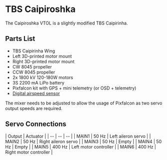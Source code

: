 # TBS Caipiroshka

The Caipiroshka VTOL is a slightly modified TBS Caipirinha.

## Parts List

  * TBS Caipirinha Wing
  * Left 3D-printed motor mount
  * Right 3D-printed motor mount
  * CW 8045 propeller
  * CCW 8045 propeller
  * 2x 1800 kV 120-180W motors
  * 3S 2200 mA LiPo battery
  * Pixfalcon kit with GPS + mini telemetry (or OSD + telemetry)
  * [Digital airspeed sensor](http://www.hobbyking.com/hobbyking/store/__62752__HKPilot_32_Digital_Air_Speed_Sensor_And_Pitot_Tube_Set.html)

<aside type="todo">
The mixer needs to be adjusted to allow the usage of Pixfalcon as two servo output speeds are required.
</aside>

## Servo Connections

| Output | Actuator |
| -- | -- | -- |
| MAIN1 | 50 Hz | Left aileron servo |
| MAIN2 | 50 Hz | Right aileron servo |
| MAIN3 | 50 Hz | Empty |
| MAIN4 | 50 Hz | Empty |
| MAIN5 | 400 Hz | Left motor controller |
| MAIN6 | 400 Hz | Right motor controller |
